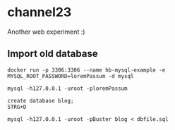 # channel23
Another web experiment :)

## Import old database

    docker run -p 3306:3306 --name hb-mysql-example -e MYSQL_ROOT_PASSWORD=loremPassum -d mysql

    mysql -h127.0.0.1 -uroot -ploremPassum
    
    create database blog;
    STRG+D
    
    mysql -h127.0.0.1 -uroot -pBuster blog < dbfile.sql

    
